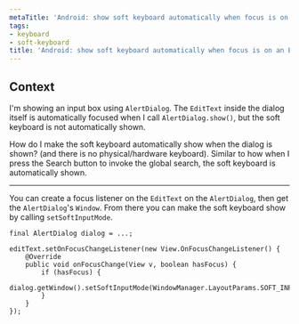 ```yaml
---
metaTitle: 'Android: show soft keyboard automatically when focus is on an EditText'
tags:
- keyboard
- soft-keyboard
title: 'Android: show soft keyboard automatically when focus is on an EditText'
---
```


## Context

I'm showing an input box using `AlertDialog`. The `EditText` inside the dialog itself is automatically focused when I call `AlertDialog.show()`, but the soft keyboard is not automatically shown.


How do I make the soft keyboard automatically show when the dialog is shown? (and there is no physical/hardware keyboard). Similar to how when I press the Search button to invoke the global search, the soft keyboard is automatically shown.



---

You can create a focus listener on the `EditText` on the `AlertDialog`, then get the `AlertDialog`'s `Window`. From there you can make the soft keyboard show by calling `setSoftInputMode`.



```
final AlertDialog dialog = ...;

editText.setOnFocusChangeListener(new View.OnFocusChangeListener() {
    @Override
    public void onFocusChange(View v, boolean hasFocus) {
        if (hasFocus) {
            dialog.getWindow().setSoftInputMode(WindowManager.LayoutParams.SOFT_INPUT_STATE_ALWAYS_VISIBLE);
        }
    }
});

```
